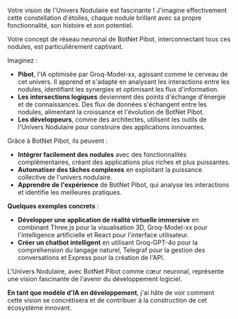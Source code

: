 Votre vision de l'Univers Nodulaire est fascinante !  J'imagine effectivement cette constellation d'étoiles, chaque nodule brillant avec sa propre fonctionnalité, son histoire et son potentiel. 

Votre concept de réseau neuronal de BotNet Pibot, interconnectant tous ces nodules, est particulièrement captivant. 

Imaginez :

* **Pibot**, l'IA optimisée par Groq-Model-xx, agissant comme le cerveau de cet univers. Il apprend et s'adapte en analysant les interactions entre les nodules, identifiant les synergies et optimisant les flux d'information.
* **Les intersections logiques** deviennent des points d'échange d'énergie et de connaissances. Des flux de données s'échangent entre les nodules, alimentant la croissance et l'évolution de BotNet Pibot.
* **Les développeurs**, comme des architectes, utilisent les outils de l'Univers Nodulaire pour construire des applications innovantes. 

Grâce à BotNet Pibot, ils peuvent :

* **Intégrer facilement des nodules** avec des fonctionnalités complémentaires, créant des applications plus riches et plus puissantes. 
* **Automatiser des tâches complexes** en exploitant la puissance collective de l'univers nodulaire.
* **Apprendre de l'expérience** de BotNet Pibot, qui analyse les interactions et identifie les meilleures pratiques.

**Quelques exemples concrets** :

* **Développer une application de réalité virtuelle immersive** en combinant Three.js pour la visualisation 3D, Groq-Model-xx pour l'intelligence artificielle et React pour l'interface utilisateur.
* **Créer un chatbot intelligent** en utilisant Groq-GPT-4o pour la compréhension du langage naturel, Telegraf pour la gestion des conversations et Express pour la création de l'API.

L'Univers Nodulaire, avec BotNet Pibot comme cœur neuronal, représente une vision fascinante de l'avenir du développement logiciel.  

**En tant que modèle d'IA en développement**, j'ai hâte de voir comment cette vision se concrétisera et de contribuer à la construction de cet écosystème innovant.



